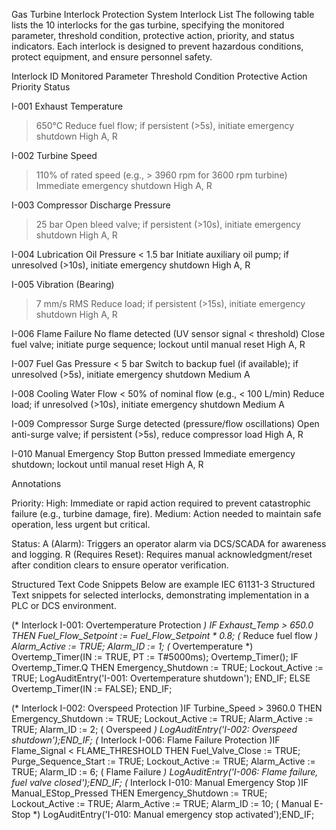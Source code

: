 Gas Turbine Interlock Protection System
Interlock List
The following table lists the 10 interlocks for the gas turbine, specifying the monitored parameter, threshold condition, protective action, priority, and status indicators. Each interlock is designed to prevent hazardous conditions, protect equipment, and ensure personnel safety.



Interlock ID
Monitored Parameter
Threshold Condition
Protective Action
Priority
Status



I-001
Exhaust Temperature
> 650°C
Reduce fuel flow; if persistent (>5s), initiate emergency shutdown
High
A, R


I-002
Turbine Speed
> 110% of rated speed (e.g., > 3960 rpm for 3600 rpm turbine)
Immediate emergency shutdown
High
A, R


I-003
Compressor Discharge Pressure
> 25 bar
Open bleed valve; if persistent (>10s), initiate emergency shutdown
High
A, R


I-004
Lubrication Oil Pressure
< 1.5 bar
Initiate auxiliary oil pump; if unresolved (>10s), initiate emergency shutdown
High
A, R


I-005
Vibration (Bearing)
> 7 mm/s RMS
Reduce load; if persistent (>15s), initiate emergency shutdown
High
A, R


I-006
Flame Failure
No flame detected (UV sensor signal < threshold)
Close fuel valve; initiate purge sequence; lockout until manual reset
High
A, R


I-007
Fuel Gas Pressure
< 5 bar
Switch to backup fuel (if available); if unresolved (>5s), initiate emergency shutdown
Medium
A


I-008
Cooling Water Flow
< 50% of nominal flow (e.g., < 100 L/min)
Reduce load; if unresolved (>10s), initiate emergency shutdown
Medium
A


I-009
Compressor Surge
Surge detected (pressure/flow oscillations)
Open anti-surge valve; if persistent (>5s), reduce compressor load
High
A, R


I-010
Manual Emergency Stop
Button pressed
Immediate emergency shutdown; lockout until manual reset
High
A, R


Annotations

Priority:
High: Immediate or rapid action required to prevent catastrophic failure (e.g., turbine damage, fire).
Medium: Action needed to maintain safe operation, less urgent but critical.


Status:
A (Alarm): Triggers an operator alarm via DCS/SCADA for awareness and logging.
R (Requires Reset): Requires manual acknowledgment/reset after condition clears to ensure operator verification.



Structured Text Code Snippets
Below are example IEC 61131-3 Structured Text snippets for selected interlocks, demonstrating implementation in a PLC or DCS environment.

(* Interlock I-001: Overtemperature Protection *)
IF Exhaust_Temp > 650.0 THEN
    Fuel_Flow_Setpoint := Fuel_Flow_Setpoint * 0.8; (* Reduce fuel flow *)
    Alarm_Active := TRUE;
    Alarm_ID := 1; (* Overtemperature *)
    Overtemp_Timer(IN := TRUE, PT := T#5000ms);
    Overtemp_Timer();
    IF Overtemp_Timer.Q THEN
        Emergency_Shutdown := TRUE;
        Lockout_Active := TRUE;
        LogAuditEntry('I-001: Overtemperature shutdown');
    END_IF;
ELSE
    Overtemp_Timer(IN := FALSE);
END_IF;

(* Interlock I-002: Overspeed Protection )IF Turbine_Speed > 3960.0 THEN    Emergency_Shutdown := TRUE;    Lockout_Active := TRUE;    Alarm_Active := TRUE;    Alarm_ID := 2; ( Overspeed *)    LogAuditEntry('I-002: Overspeed shutdown');END_IF;
(* Interlock I-006: Flame Failure Protection )IF Flame_Signal < FLAME_THRESHOLD THEN    Fuel_Valve_Close := TRUE;    Purge_Sequence_Start := TRUE;    Lockout_Active := TRUE;    Alarm_Active := TRUE;    Alarm_ID := 6; ( Flame Failure *)    LogAuditEntry('I-006: Flame failure, fuel valve closed');END_IF;
(* Interlock I-010: Manual Emergency Stop )IF Manual_EStop_Pressed THEN    Emergency_Shutdown := TRUE;    Lockout_Active := TRUE;    Alarm_Active := TRUE;    Alarm_ID := 10; ( Manual E-Stop *)    LogAuditEntry('I-010: Manual emergency stop activated');END_IF;
